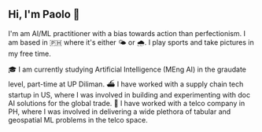 ## Hi, I'm Paolo 👋

I'm am AI/ML practitioner with a bias towards action than perfectionism. I am based in 🇵🇭 where it's either 🌤️ or 🌧️. I play sports and take pictures in my free time.

🎓 I am currently studying Artificial Intelligence (MEng AI) in the graudate level, part-time at UP Diliman.
⛴️ I have worked with a supply chain tech startup in US, where I was involved in building and experimenting with doc AI solutions for the global trade.
📡 I have worked with a telco company in PH, where I was involved in delivering a wide plethora of tabular and geospatial ML problems in the telco space.

<!--
**jpacil0/jpacil0** is a ✨ _special_ ✨ repository because its `README.md` (this file) appears on your GitHub profile.

Here are some ideas to get you started:

- 🔭 I’m currently working on ...
- 🌱 I’m currently learning ...
- 👯 I’m looking to collaborate on ...
- 🤔 I’m looking for help with ...
- 💬 Ask me about ...
- 📫 How to reach me: ...
- 😄 Pronouns: ...
- ⚡ Fun fact: ...
-->
